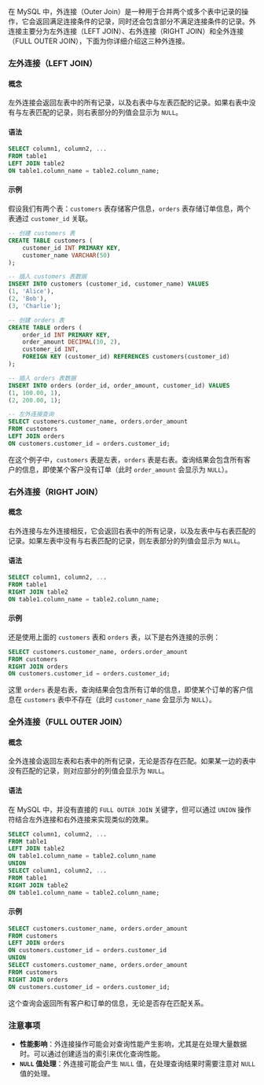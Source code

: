 在 MySQL 中，外连接（Outer Join）是一种用于合并两个或多个表中记录的操作，它会返回满足连接条件的记录，同时还会包含部分不满足连接条件的记录。外连接主要分为左外连接（LEFT JOIN）、右外连接（RIGHT JOIN）和全外连接（FULL OUTER JOIN），下面为你详细介绍这三种外连接。

### 左外连接（LEFT JOIN）

#### 概念
左外连接会返回左表中的所有记录，以及右表中与左表匹配的记录。如果右表中没有与左表匹配的记录，则右表部分的列值会显示为 `NULL`。

#### 语法
```sql
SELECT column1, column2, ...
FROM table1
LEFT JOIN table2
ON table1.column_name = table2.column_name;
```

#### 示例
假设我们有两个表：`customers` 表存储客户信息，`orders` 表存储订单信息，两个表通过 `customer_id` 关联。
```sql
-- 创建 customers 表
CREATE TABLE customers (
    customer_id INT PRIMARY KEY,
    customer_name VARCHAR(50)
);

-- 插入 customers 表数据
INSERT INTO customers (customer_id, customer_name) VALUES
(1, 'Alice'),
(2, 'Bob'),
(3, 'Charlie');

-- 创建 orders 表
CREATE TABLE orders (
    order_id INT PRIMARY KEY,
    order_amount DECIMAL(10, 2),
    customer_id INT,
    FOREIGN KEY (customer_id) REFERENCES customers(customer_id)
);

-- 插入 orders 表数据
INSERT INTO orders (order_id, order_amount, customer_id) VALUES
(1, 100.00, 1),
(2, 200.00, 1);

-- 左外连接查询
SELECT customers.customer_name, orders.order_amount
FROM customers
LEFT JOIN orders
ON customers.customer_id = orders.customer_id;
```
在这个例子中，`customers` 表是左表，`orders` 表是右表。查询结果会包含所有客户的信息，即使某个客户没有订单（此时 `order_amount` 会显示为 `NULL`）。

### 右外连接（RIGHT JOIN）

#### 概念
右外连接与左外连接相反，它会返回右表中的所有记录，以及左表中与右表匹配的记录。如果左表中没有与右表匹配的记录，则左表部分的列值会显示为 `NULL`。

#### 语法
```sql
SELECT column1, column2, ...
FROM table1
RIGHT JOIN table2
ON table1.column_name = table2.column_name;
```

#### 示例
还是使用上面的 `customers` 表和 `orders` 表，以下是右外连接的示例：
```sql
SELECT customers.customer_name, orders.order_amount
FROM customers
RIGHT JOIN orders
ON customers.customer_id = orders.customer_id;
```
这里 `orders` 表是右表，查询结果会包含所有订单的信息，即使某个订单的客户信息在 `customers` 表中不存在（此时 `customer_name` 会显示为 `NULL`）。

### 全外连接（FULL OUTER JOIN）

#### 概念
全外连接会返回左表和右表中的所有记录，无论是否存在匹配。如果某一边的表中没有匹配的记录，则对应部分的列值会显示为 `NULL`。

#### 语法
在 MySQL 中，并没有直接的 `FULL OUTER JOIN` 关键字，但可以通过 `UNION` 操作符结合左外连接和右外连接来实现类似的效果。
```sql
SELECT column1, column2, ...
FROM table1
LEFT JOIN table2
ON table1.column_name = table2.column_name
UNION
SELECT column1, column2, ...
FROM table1
RIGHT JOIN table2
ON table1.column_name = table2.column_name;
```

#### 示例
```sql
SELECT customers.customer_name, orders.order_amount
FROM customers
LEFT JOIN orders
ON customers.customer_id = orders.customer_id
UNION
SELECT customers.customer_name, orders.order_amount
FROM customers
RIGHT JOIN orders
ON customers.customer_id = orders.customer_id;
```
这个查询会返回所有客户和订单的信息，无论是否存在匹配关系。

### 注意事项
- **性能影响**：外连接操作可能会对查询性能产生影响，尤其是在处理大量数据时。可以通过创建适当的索引来优化查询性能。
- **`NULL` 值处理**：外连接可能会产生 `NULL` 值，在处理查询结果时需要注意对 `NULL` 值的处理。 